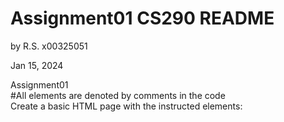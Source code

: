 # Assignment01 CS290 README  
by R.S. x00325051

Jan 15, 2024  

Assignment01  
#All elements are denoted by comments in the code  
Create a basic HTML page with the instructed elements:
<!--
  Create a simple webpage as a first attempt at creating structure for your web 
  app design using at least the following HTML elements: 
    doctype,    √
    html,       √
    head,       √
    body,       √
    meta,       √
    lang,       √
    title,      √
    headers (at least 3 from h1-h6),      √
    paragraphs (p),                       √
    lists (ol, ul, dl), 
    line breaks (br), 
    anchor (a, a link to another page),   √
    relative path,                        √
    absolute path, 
    fragment identifier, 
    image,      √
    video, 
    width, 
    height, 
    alt, 
    table, 
    row, 
    data cell, 
    border, 
    table caption, 
    table header, 
    table body, 
    table footer, 
    spanning columns
-->


&nbsp;  
&nbsp;  
&nbsp;  
&nbsp;  
&nbsp;  
----------------------------------

